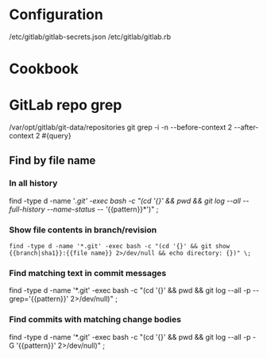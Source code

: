 # Configuration

/etc/gitlab/gitlab-secrets.json
/etc/gitlab/gitlab.rb

# Cookbook

# GitLab repo grep

/var/opt/gitlab/git-data/repositories
git grep -i -n --before-context 2 --after-context 2 #{query}

## Find by file name

### In all history

find -type d -name '*.git' -exec bash -c "(cd '{}' && pwd && git log --all --full-history --name-status -- '*{{pattern}}*')" \;

### Show file contents in branch/revision

```
find -type d -name '*.git' -exec bash -c "(cd '{}' && git show {{branch|sha1}}:{{file name}} 2>/dev/null && echo directory: {})" \;
```

### Find matching text in **commit messages**

find -type d -name '*.git' -exec bash -c "(cd '{}' && pwd && git log --all -p --grep='{{pattern}}' 2>/dev/null)" \;

### Find commits with matching change bodies

find -type d -name '*.git' -exec bash -c "(cd '{}' && pwd && git log --all -p -G '{{pattern}}' 2>/dev/null)" \;
